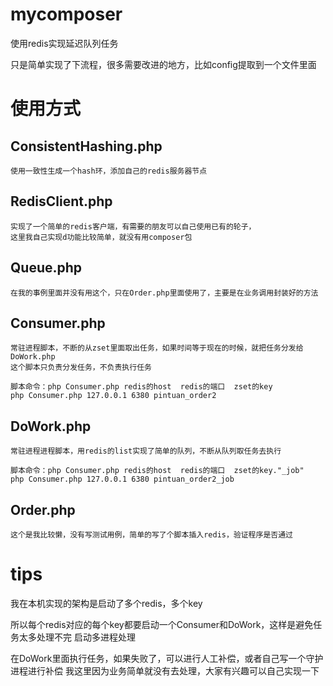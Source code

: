 # mycomposer
使用redis实现延迟队列任务

只是简单实现了下流程，很多需要改进的地方，比如config提取到一个文件里面
# 使用方式

## ConsistentHashing.php
    使用一致性生成一个hash环，添加自己的redis服务器节点
## RedisClient.php
    实现了一个简单的redis客户端，有需要的朋友可以自己使用已有的轮子，
    这里我自己实现d功能比较简单，就没有用composer包
## Queue.php
    在我的事例里面并没有用这个，只在Order.php里面使用了，主要是在业务调用封装好的方法
## Consumer.php
    常驻进程脚本，不断的从zset里面取出任务，如果时间等于现在的时候，就把任务分发给DoWork.php
    这个脚本只负责分发任务，不负责执行任务
    
    脚本命令：php Consumer.php redis的host  redis的端口  zset的key
    php Consumer.php 127.0.0.1 6380 pintuan_order2
## DoWork.php
    常驻进程进程脚本，用redis的list实现了简单的队列，不断从队列取任务去执行
    
    脚本命令：php Consumer.php redis的host  redis的端口  zset的key."_job"
    php Consumer.php 127.0.0.1 6380 pintuan_order2_job
## Order.php
    这个是我比较懒，没有写测试用例，简单的写了个脚本插入redis，验证程序是否通过
        
# tips

我在本机实现的架构是启动了多个redis，多个key

所以每个redis对应的每个key都要启动一个Consumer和DoWork，这样是避免任务太多处理不完
启动多进程处理

在DoWork里面执行任务，如果失败了，可以进行人工补偿，或者自己写一个守护进程进行补偿
我这里因为业务简单就没有去处理，大家有兴趣可以自己实现一下
             
    
    

